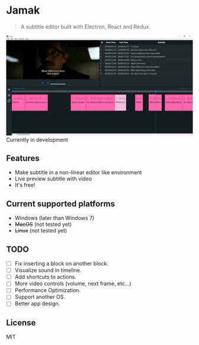 # Jamak
> A subtitle editor built with Electron, React and Redux.

![screenshot](https://github.com/Heeryong-Kang/jamak/blob/master/screenshot.PNG?raw=true)
Currently in development

## Features
* Make subtitle in a non-linear editor like environment
* Live preview subtitle with video
* It's free!

## Current supported platforms
* Windows (later than Windows 7)
* <del>MacOS</del> (not tested yet)
* <del>Linux</del> (not tested yet)

## TODO
* [ ] Fix inserting a block on another block.
* [ ] Visualize sound in timeline.
* [ ] Add shortcuts to actions.
* [ ] More video controls (volume, next frame, etc...)
* [ ] Performance Optimization.
* [ ] Support another OS.
* [ ] Better app design.

## License
MIT
